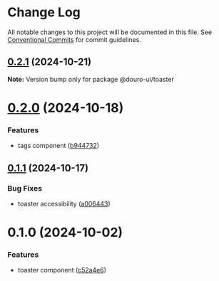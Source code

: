 # Change Log

All notable changes to this project will be documented in this file.
See [Conventional Commits](https://conventionalcommits.org) for commit guidelines.

## [0.2.1](https://github.com/Douro-ui/design-system/compare/@douro-ui/toaster@0.2.0...@douro-ui/toaster@0.2.1) (2024-10-21)

**Note:** Version bump only for package @douro-ui/toaster

# [0.2.0](https://github.com/Douro-ui/design-system/compare/@douro-ui/toaster@0.1.1...@douro-ui/toaster@0.2.0) (2024-10-18)

### Features

- tags component ([b944732](https://github.com/Douro-ui/design-system/commit/b94473268f73083163d6d756194f7e317d97abfc))

## [0.1.1](https://github.com/Douro-ui/design-system/compare/@douro-ui/toaster@0.1.0...@douro-ui/toaster@0.1.1) (2024-10-17)

### Bug Fixes

- toaster accessibility ([a006443](https://github.com/Douro-ui/design-system/commit/a006443ced2b9e8fe744a120afb99e7110160dbc))

# 0.1.0 (2024-10-02)

### Features

- toaster component ([c52a4e6](https://github.com/Douro-ui/design-system/commit/c52a4e60fbd759c3044c2d1b0d9d78841392f456))
